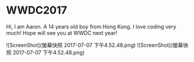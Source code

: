 # WWDC2017
Hi, I am Aaron. A 14 years old boy from Hong Kong. I love coding very much! Hope will see you at WWDC next year!

![ScreenShot](螢幕快照 2017-07-07 下午4.52.48.png)
![ScreenShot](螢幕快照 2017-07-07 下午4.52.48.png)
